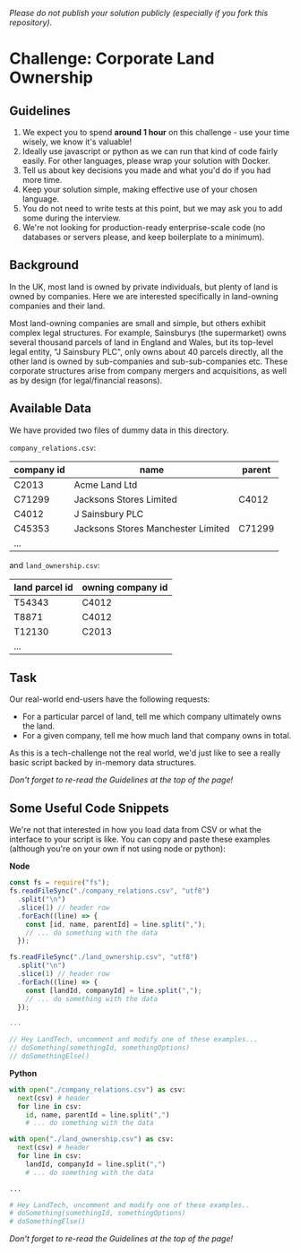 _Please do not publish your solution publicly (especially if you fork this repository)._

# Challenge: Corporate Land Ownership

## Guidelines

1. We expect you to spend **around 1 hour** on this challenge - use your time wisely, we know it's valuable!
2. Ideally use javascript or python as we can run that kind of code fairly easily. For other languages, please wrap your solution with Docker.
3. Tell us about key decisions you made and what you'd do if you had more time.
4. Keep your solution simple, making effective use of your chosen language.
5. You do not need to write tests at this point, but we may ask you to add some during the interview.
6. We're not looking for production-ready enterprise-scale code (no databases or servers please, and keep boilerplate to a minimum).

## Background

In the UK, most land is owned by private individuals, but plenty of land is owned by companies. Here we are interested specifically in land-owning companies and their land.

Most land-owning companies are small and simple, but others exhibit complex legal structures. For example, Sainsburys (the supermarket) owns several thousand parcels of
land in England and Wales, but its top-level legal entity, "J Sainsbury PLC", only owns about 40 parcels directly, all the other land is owned by sub-companies and sub-sub-companies etc. These
corporate structures arise from company mergers and acquisitions, as well as by design (for legal/financial reasons).

## Available Data

We have provided two files of dummy data in this directory.

`company_relations.csv`:

| company id | name                               | parent |
| ---------- | ---------------------------------- | ------ |
| C2013      | Acme Land Ltd                      |        |
| C71299     | Jacksons Stores Limited            | C4012  |
| C4012      | J Sainsbury PLC                    |        |
| C45353     | Jacksons Stores Manchester Limited | C71299 |
| ...        |                                    |        |

and `land_ownership.csv`:

| land parcel id | owning company id |
| -------------- | ----------------- |
| T54343         | C4012             |
| T8871          | C4012             |
| T12130         | C2013             |
| ...            |                   |

## Task

Our real-world end-users have the following requests:

- For a particular parcel of land, tell me which company ultimately owns the land.
- For a given company, tell me how much land that company owns in total.

As this is a tech-challenge not the real world, we'd just like to see a really basic script backed by in-memory data
structures.

_Don't forget to re-read the Guidelines at the top of the page!_

## Some Useful Code Snippets

We're not that interested in how you load data from CSV or what the interface to your script is like. You can copy and paste these examples (although you're on your own if not using node or python):

**Node**

```javascript
const fs = require("fs");
fs.readFileSync("./company_relations.csv", "utf8")
  .split("\n")
  .slice(1) // header row
  .forEach((line) => {
    const [id, name, parentId] = line.split(",");
    // ... do something with the data
  });

fs.readFileSync("./land_ownership.csv", "utf8")
  .split("\n")
  .slice(1) // header row
  .forEach((line) => {
    const [landId, companyId] = line.split(",");
    // ... do something with the data
  });

...

// Hey LandTech, uncomment and modify one of these examples...
// doSomething(somethingId, somethingOptions)
// doSomethingElse()
```

**Python**

```python
with open("./company_relations.csv") as csv:
  next(csv) # header
  for line in csv:
    id, name, parentId = line.split(",")
    # ... do something with the data

with open("./land_ownership.csv") as csv:
  next(csv) # header
  for line in csv:
    landId, companyId = line.split(",")
    # ... do something with the data

...

# Hey LandTech, uncomment and modify one of these examples..
# doSomething(somethingId, somethingOptions)
# doSomethingElse()
```

_Don't forget to re-read the Guidelines at the top of the page!_
